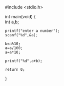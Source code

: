 #include <stdio.h>

int main(void)
{     
    int a,b;
    
    printf("enter a number");
    scanf("%d",&a);
    
    b=a%10;
    a=a/100;
    a=a*10;
    
    printf("%d",a+b);
    
	return 0;
}

